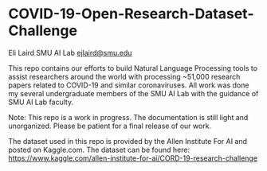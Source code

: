 # COVID-19-Open-Research-Dataset-Challenge

Eli Laird
SMU AI Lab
ejlaird@smu.edu


This repo contains our efforts to build Natural Language Processing tools to assist researchers around the world with processing ~51,000 research papers related to COVID-19 and similar coronaviruses. All work was done my several undergraduate members of the SMU AI Lab with the guidance of SMU AI Lab faculty. 

Note: This repo is a work in progress. The documentation is still light and unorganized. Please be patient for a final release of our work. 

The dataset used in this repo is provided by the Allen Institute For AI and posted on Kaggle.com. The dataset can be found here: https://www.kaggle.com/allen-institute-for-ai/CORD-19-research-challenge


